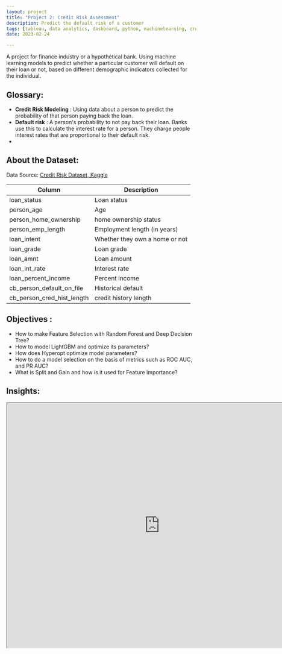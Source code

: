 ```yaml
---
layout: project
title: "Project 2: Credit Risk Assessment"
description: Predict the default risk of a customer
tags: [tableau, data analytics, dashboard, python, machinelearning, creditriskassessment, banking, finance]
date: 2023-02-24

---
```


A project for finance industry or a hypothetical bank. Using machine learning models to predict whether a particular customer will default on their loan or not, based on different demographic indicators collected for the individual.

## Glossary:

- **Credit Risk Modeling** : Using data about a person to predict the probability of that person paying back the loan.
- **Default risk** : A person's probability to not pay back their loan. Banks use this to calculate the interest rate for a person. They charge people interest rates that are proportional to their default risk.
- 

## About the Dataset:

Data Source: <a href="https://www.kaggle.com/datasets/laotse/credit-risk-dataset"> Credit Risk Dataset, Kaggle</a> 

| Column | Description |
| --- | --- |
| loan_status | Loan status | 0 is non default 1 is default |
| person_age | Age | numerical |
| person_home_ownership | home ownership status  | RENT, MORTGAGE, OWN, OTHER |
| person_emp_length | Employment length (in years) | numerical |
| loan_intent | Whether they own a home or not  | PERSONAL, EDUCATION, MEDICAL, VENTURE, HOMEIMPROVEMENT, DEBTCONSOLIDATION |
| loan_grade | Loan grade | 'D', 'B', 'C', 'A', 'E', 'F', 'G' |
| loan_amnt | Loan amount| numerical |
| loan_int_rate | Interest rate | numerical |
| loan_percent_income | Percent income | numerical |
| cb_person_default_on_file | Historical default | 'Y', 'N'|
| cb_person_cred_hist_length | credit history length | numerical |

## Objectives :

- How to make Feature Selection with Random Forest and Deep Decision Tree?
- How to model LightGBM and optimize its parameters?
- How does Hyperopt optimize model parameters?
- How to do a model selection on the basis of metrics such as ROC AUC, and PR AUC?
- What is Split and Gain and how is it used for Feature Importance?

## Insights: 
  
<iframe src="https://public.tableau.com/views/Tableau_workbook_16772951701900/Dashboard1?:language=en-US&publish=yes&:display_count=n&:origin=viz_share_link"
 width="810px" height="650px"></iframe>


